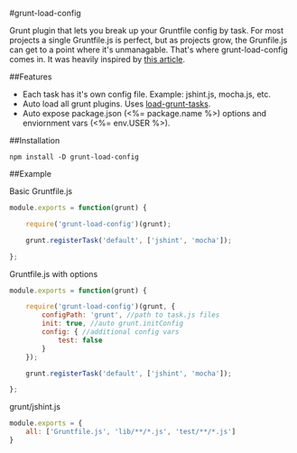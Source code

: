 #grunt-load-config

Grunt plugin that lets you break up your Gruntfile config by task.  For most projects a single Gruntfile.js is perfect, but as projects grow, the Grunfile.js can get to a point where it's unmanagable.  That's where grunt-load-config comes in.  It was heavily inspired by [this article](http://www.thomasboyt.com/2013/09/01/maintainable-grunt.html).

##Features

- Each task has it's own config file. Example: jshint.js, mocha.js, etc.
- Auto load all grunt plugins.  Uses [load-grunt-tasks](https://github.com/sindresorhus/load-grunt-tasks).
- Auto expose package.json (<%= package.name %>) options and enviornment vars (<%= env.USER %>).

##Installation

`npm install -D grunt-load-config`

##Example

Basic Gruntfile.js
```javascript
module.exports = function(grunt) {

	require('grunt-load-config')(grunt);

	grunt.registerTask('default', ['jshint', 'mocha']);

};
```

Gruntfile.js with options
```javascript
module.exports = function(grunt) {

	require('grunt-load-config')(grunt, {
		configPath: 'grunt', //path to task.js files
		init: true, //auto grunt.initConfig
		config: { //additional config vars
			test: false
		}
	});

	grunt.registerTask('default', ['jshint', 'mocha']);

};
```

grunt/jshint.js
```javascript
module.exports = {
	all: ['Gruntfile.js', 'lib/**/*.js', 'test/**/*.js']
}
```
